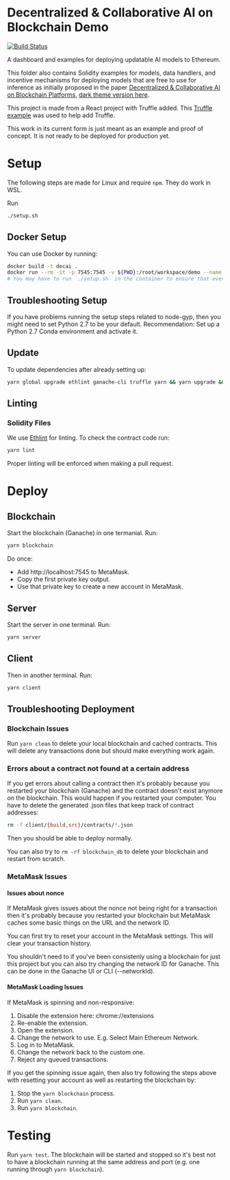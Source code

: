 # Decentralized & Collaborative AI on Blockchain Demo
[![Build Status](https://dev.azure.com/maluuba/0xDeCA10B/_apis/build/status/demo-CI?branchName=master)](https://dev.azure.com/maluuba/0xDeCA10B/_build/latest?definitionId=116&branchName=master)

A dashboard and examples for deploying updatable AI models to Ethereum.

This folder also contains Solidity examples for models, data handlers, and incentive mechanisms for deploying models that are free to use for inference as initially proposed in the paper [Decentralized & Collaborative AI on Blockchain Platforms][overview-paper], [dark theme version here][overview-paper-dark].

This project is made from a React project with Truffle added. This [Truffle example][truffle-react] was used to help add Truffle.

This work in its current form is just meant as an example and proof of concept.
It is not ready to be deployed for production yet.

# Setup
The following steps are made for Linux and require `npm`. They do work in WSL.

Run
```bash
./setup.sh
```

## Docker Setup
You can use Docker by running:
```bash
docker build -t decai .
docker run --rm -it -p 7545:7545 -v ${PWD}:/root/workspace/demo --name decai decai bash
# You may have to run `./setup.sh` in the container to ensure that everything is set up properly.
```

## Troubleshooting Setup
If you have problems running the setup steps related to node-gyp, then you might need to set Python 2.7 to be your default. Recommendation: Set up a Python 2.7 Conda environment and activate it.

## Update
To update dependencies after already setting up:
```bash
yarn global upgrade ethlint ganache-cli truffle yarn && yarn upgrade && (cd client && yarn upgrade)
```

## Linting
### Solidity Files
We use [Ethlint][ethlint] for linting.
To check the contract code run:
```bash
yarn lint
```

Proper linting will be enforced when making a pull request.

# Deploy
## Blockchain
Start the blockchain (Ganache) in one termanial.
Run:
```bash
yarn blockchain
```

Do once:
* Add http://localhost:7545 to MetaMask.
* Copy the first private key output.
* Use that private key to create a new account in MetaMask.

## Server
Start the server in one terminal.
Run:
```bash
yarn server
```

## Client
Then in another terminal.
Run:
```bash
yarn client
```

## Troubleshooting Deployment
### Blockchain Issues
Run `yarn clean` to delete your local blockchain and cached contracts. This will delete any transactions done but should make everything work again.

### Errors about a contract not found at a certain address
If you get errors about calling a contract then it's probably because you restarted your blockchain (Ganache) and the contract doesn't exist anymore on the blockchain.
This would happen if you restarted your computer.
You have to delete the generated .json files that keep track of contract addresses:
```bash
rm -f client/{build,src}/contracts/*.json
```
Then you should be able to deploy normally.

You can also try to `rm -rf blockchain_db` to delete your blockchain and restart from scratch.

### MetaMask Issues
#### Issues about nonce
If MetaMask gives issues about the nonce not being right for a transaction then it's probably because you restarted your blockchain but MetaMask caches some basic things on the URL and the network ID.

You can first try to reset your account in the MetaMask settings. This will clear your transaction history.

You shouldn't need to if you've been consistenly using a blockchain for just this project but you can also try changing the network ID for Ganache. This can be done in the Ganache UI or CLI (--networkId).

#### MetaMask Loading Issues
If MetaMask is spinning and non-responsive:
1. Disable the extension here: chrome://extensions
2. Re-enable the extension.
3. Open the extension.
4. Change the network to use. E.g. Select Main Ethereum Network.
5. Log in to MetaMask.
6. Change the network back to the custom one.
7. Reject any queued transactions.

If you get the spinning issue again, then also try following the steps above with resetting your account as well as restarting the blockchain by:
1. Stop the `yarn blockchain` process.
2. Run `yarn clean`.
3. Run `yarn blockchain`.

[ganache]: https://truffleframework.com/ganache
[truffle-react]: https://truffleframework.com/boxes/react

# Testing
Run `yarn test`.
The blockchain will be started and stopped so it's best not to have a blockchain running at the same address and port (e.g. one running through `yarn blockchain`).

[ethlint]: https://github.com/duaraghav8/Ethlint
[overview-paper]: https://aka.ms/0xDeCA10B-paper
[overview-paper-dark]: https://aka.ms/0xDeCA10B-paper-dark
